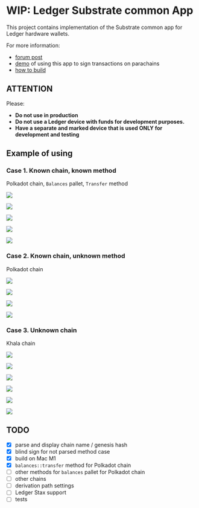 # WIP: Ledger Substrate common App

This project contains implementation of the Substrate common app for Ledger hardware wallets.

For more information: 
- [forum post](https://forum.polkadot.network/t/unified-ledger-app-for-substrate-based-parachains/2027)
- [demo](https://github.com/eq-lab/ledger-substrate-app-demo) of using this app to sign transactions on parachains
- [how to build](docs/build.md)

## ATTENTION

Please:
- **Do not use in production**
- **Do not use a Ledger device with funds for development purposes.**
- **Have a separate and marked device that is used ONLY for development and testing**

## Example of using
### Case 1. Known chain, known method
Polkadot chain, `Balances` pallet, `Transfer` method

![](imgs/1_case_1.jpg)

![](imgs/1_case_2.jpg)

![](imgs/1_case_3.jpg)

![](imgs/1_case_4.jpg)

![](imgs/1_case_5.jpg)

### Case 2. Known chain, unknown method
Polkadot chain

![](imgs/2_case_1.jpg)

![](imgs/2_case_2.jpg)

![](imgs/2_case_3.jpg)

![](imgs/2_case_4.jpg)

### Case 3. Unknown chain
Khala chain

![](imgs/3_case_1.jpg)

![](imgs/3_case_2.jpg)

![](imgs/3_case_3.jpg)

![](imgs/3_case_4.jpg)

![](imgs/3_case_5.jpg)

![](imgs/3_case_6.jpg)

## TODO
- [x] parse and display chain name / genesis hash
- [x] blind sign for not parsed method case
- [x] build on Mac M1
- [x] `balances::transfer` method for Polkadot chain
- [ ] other methods for `balances` pallet for Polkadot chain
- [ ] other chains
- [ ] derivation path settings
- [ ] Ledger Stax support
- [ ] tests
